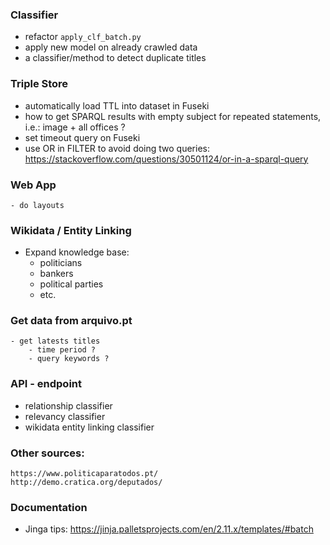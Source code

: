 
### Classifier
- refactor `apply_clf_batch.py`
- apply new model on already crawled data
- a classifier/method to detect duplicate titles


### Triple Store
 - automatically load TTL into dataset in Fuseki 
 - how to get SPARQL results with empty subject for repeated statements, i.e.: image + all offices ?
 - set timeout query on Fuseki 
 - use OR in FILTER to avoid doing two queries: 
        https://stackoverflow.com/questions/30501124/or-in-a-sparql-query

### Web App
    - do layouts 


### Wikidata / Entity Linking
- Expand knowledge base:
    - politicians
    - bankers
    - political parties
    - etc.

### Get data from arquivo.pt
    - get latests titles
        - time period ?
        - query keywords ? 
 
### API - endpoint
   - relationship classifier
   - relevancy classifier
   - wikidata entity linking classifier
 
 
### Other sources:
    https://www.politicaparatodos.pt/
    http://demo.cratica.org/deputados/

### Documentation
 - Jinga tips: https://jinja.palletsprojects.com/en/2.11.x/templates/#batch